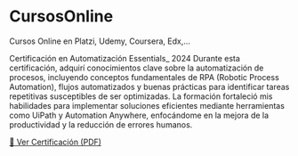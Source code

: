 # CursosOnline
Cursos Online en Platzi, Udemy, Coursera, Edx,...


Certificación en Automatización Essentials_ 2024
Durante esta certificación, adquirí conocimientos clave sobre la automatización de procesos, incluyendo conceptos fundamentales de RPA (Robotic Process Automation), flujos automatizados y buenas prácticas para identificar tareas repetitivas susceptibles de ser optimizadas. La formación fortaleció mis habilidades para implementar soluciones eficientes mediante herramientas como UiPath y Automation Anywhere, enfocándome en la mejora de la productividad y la reducción de errores humanos.

[📄 Ver Certificación (PDF)](CursosOnline/Certificados/Certificaci%C3%B3n%20en%20automatizaci%C3%B3n%20Essentials_%202024%20%E2%80%A2%20Sebastian%20Sanchez%20%E2%80%A2%20Automation%20Anywhere%20University.pdf)
